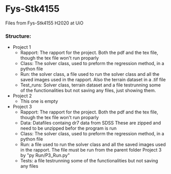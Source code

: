 # Fys-Stk4155
Files from Fys-Stk4155 H2020 at UiO

### Structure:
  - Project 1
    - Rapport: The rapport for the project. Both the pdf and the tex file, though the tex file won't run proparly
    - Class: The solver class, used to preform the regression method, in a python file 
    - Run: the solver class, a file used to run the solver class and all the saved images used in the rapport. Also the terrain dataset in a .tif file
    - Test_runs: Solver class, terrain dataset and a file testrunning some of the functionalities but not saving any files, just showing them.
  - Project 2
    - This one is empty
  - Project 3
    - Rapport: The rapport for the project. Both the pdf and the tex file, though the tex file won't run proparly
    - Data: Datafiles containg dr7 data from SDSS These are zipped and need to be unzipped befor the program is run
    - Class: The solver class, used to preform the regression method, in a python file
    - Run: a file used to run the solver class and all the saved images used in the rapport. The file must be run from the parent folder Project 3 by "py Run/P3_Run.py"
    - Tests: a file testrunning some of the functionalities but not saving any files
